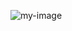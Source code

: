 ![my-image](https://avatars2.githubusercontent.com/u/55031263?s=60&u=2658fddb777e190415764859dd063f30164ed45e&v=4)
